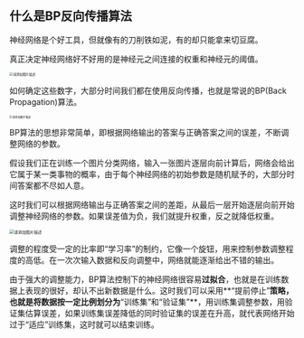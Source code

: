 ## 什么是BP反向传播算法

神经网络是个好工具，但就像有的刀削铁如泥，有的却只能拿来切豆腐。

真正决定神经网络好不好用的是神经元之间连接的权重和神经元的阈值。

<img src="https://img-blog.csdnimg.cn/3fa5a25d13c54501a7a8faec93282bc6.png" alt="请添加图片描述" style="zoom:40%;" />

如何确定这些数字，大部分时间我们都在使用反向传播，也就是常说的BP(Back Propagation)算法。

<img src="https://img-blog.csdnimg.cn/d101c7c81d554253978af5aa2e10c8a2.png" alt="请添加图片描述" style="zoom:33%;" />

BP算法的思想非常简单，即根据网络输出的答案与正确答案之间的误差，不断调整网络的参数。

假设我们正在训练一个图片分类网络，输入一张图片逐层向前计算后，网络会给出它属于某一类事物的概率，由于每个神经网络的初始参数是随机赋予的，大部分时间答案都不尽如人意。

这时我们可以根据网络输出与正确答案之间的差距，从最后一层开始逐层向前开始调整神经网络的参数。如果误差值为负，我们就提升权重，反之就降低权重。

<img src="https://img-blog.csdnimg.cn/20130a8454c84a029e2f5014dec0e179.png" alt="请添加图片描述" style="zoom:50%;" />

调整的程度受一定的比率即“学习率”的制约，它像一个旋钮，用来控制参数调整程度的高低。在一次次输入数据和反向调整中，网络就能逐渐给出不错的输出。

由于强大的调整能力，BP算法控制下的神经网络很容易**过拟合**，也就是在训练数据上表现的很好，却认不出新数据是什么。这时我们可以采用**“提前停止”**策略，也就是将数据按一定比例划分为**“训练集”和“验证集”**，用训练集调整参数，用验证集估算误差，如果训练集误差降低的同时验证集的误差在升高，就代表网络开始过于“适应”训练集，这时就可以结束训练。

